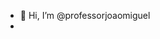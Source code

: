 - 👋 Hi, I’m @professorjoaomiguel
- <!---
- 👀 I’m interested in ...
- 🌱 I’m currently learning ...
- 💞️ I’m looking to collaborate on ...
--->
- 📫 You can reach me on Telegram **@professorjoaomiguel** (http://t.me/professorjoaomiguel)

<!---
professorjoaomiguel/professorjoaomiguel is a ✨ special ✨ repository because its `README.md` (this file) appears on your GitHub profile.
You can click the Preview link to take a look at your changes.
--->
